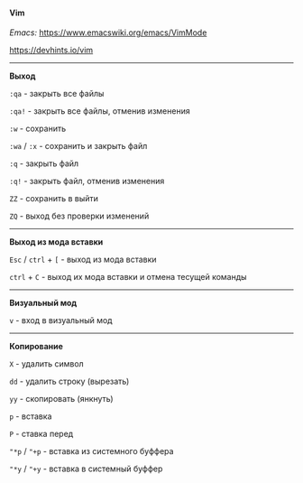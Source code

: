 #### Vim

_Emacs:_ https://www.emacswiki.org/emacs/VimMode

https://devhints.io/vim

---

**Выход**

`:qa` - закрыть все файлы

`:qa!` - закрыть все файлы, отменив изменения

`:w` - сохранить

`:wa` / `:x` - сохранить и закрыть файл

`:q` - закрыть файл

`:q!` - закрыть файл, отменив изменения

`ZZ` - сохранить в выйти

`ZQ` - выход без проверки изменений

---

**Выход из мода вставки**

`Esc` / `ctrl` + `[` - выход из мода вставки

`ctrl` + `C` - выход их мода вставки и отмена тесущей команды

---

**Визуальный мод**

`v` - вход в визуальный мод

---

**Копирование**

`X` - удалить символ

`dd` - удалить строку (вырезать)

`yy` - скопировать (янкнуть)

`p` - вставка

`P` - ставка перед

`"*p` / `"+p` - вставка из системного буффера

`"*y` / `"+y` - вставка в системный буффер